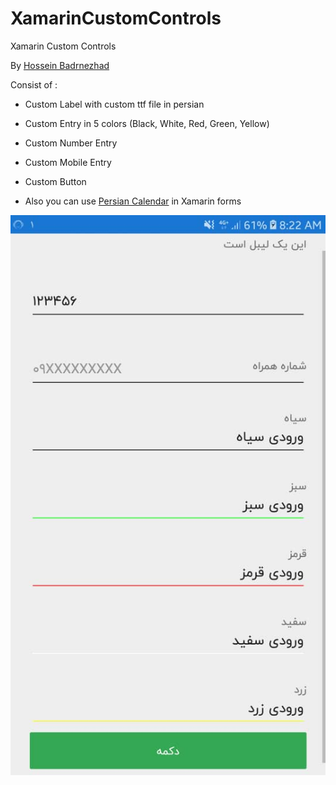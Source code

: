 # XamarinCustomControls
Xamarin Custom Controls

By <a href="http://hosseinbadrnezhad.ir">Hossein Badrnezhad</a>


Consist of :

- Custom Label with custom ttf file in persian

- Custom Entry in 5 colors (Black, White, Red, Green, Yellow)

- Custom Number Entry

- Custom Mobile Entry

- Custom Button

- Also you can use <a href="https://github.com/badrnezhad/XamarinFormsPersianCalendar">Persian Calendar</a> in Xamarin forms

<img src="src/demo.jpeg"  align="center" />

